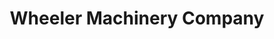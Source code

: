 ---
title: "Wheeler Machinery Company"
url: /cedar-city/wheeler-machinery-company/
shop: Autowerkstatt
---